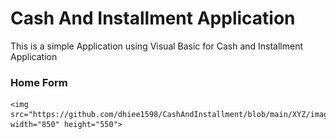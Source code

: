 # **Cash And Installment Application**

This is a simple Application using Visual Basic for Cash and Installment Application

### Home Form

    <img src="https://github.com/dhiee1598/CashAndInstallment/blob/main/XYZ/images/FormHome.png" width="850" height="550">
